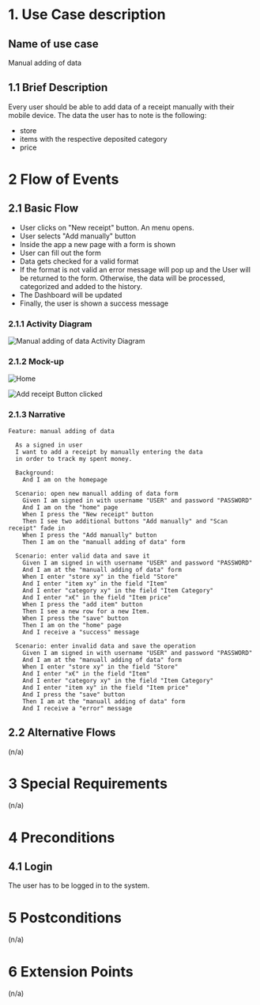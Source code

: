 # 1. Use Case description

## Name of use case

Manual adding of data

## 1.1 Brief Description

Every user should be able to add data of a receipt manually with their mobile device. The data the user has to note is the following:

- store
- items with the respective deposited category
- price

# 2 Flow of Events

## 2.1 Basic Flow

- User clicks on "New receipt" button. An menu opens.
- User selects "Add manually" button
- Inside the app a new page with a form is shown
- User can fill out the form
- Data gets checked for a valid format
- If the format is not valid an error message will pop up and the User will be returned to the form. Otherwise, the data will be processed, categorized and added to the history.
- The Dashboard will be updated
- Finally, the user is shown a success message

### 2.1.1 Activity Diagram

![Manual adding of data Activity Diagram](./manual_adding_act_diagram.drawio.svg)

### 2.1.2 Mock-up

![Home](./home_menu.png)

![Add receipt Button clicked](./add_button_clicked.png)

### 2.1.3 Narrative

```gherkin
Feature: manual adding of data

  As a signed in user
  I want to add a receipt by manually entering the data
  in order to track my spent money.

  Background:
    And I am on the homepage

  Scenario: open new manuall adding of data form
    Given I am signed in with username "USER" and password "PASSWORD"
    And I am on the "home" page
    When I press the "New receipt" button
    Then I see two additional buttons "Add manually" and "Scan receipt" fade in
    When I press the "Add manually" button
    Then I am on the "manuall adding of data" form

  Scenario: enter valid data and save it
    Given I am signed in with username "USER" and password "PASSWORD"
    And I am at the "manuall adding of data" form
    When I enter "store xy" in the field "Store"
    And I enter "item xy" in the field "Item"
    And I enter "category xy" in the field "Item Category"
    And I enter "x€" in the field "Item price"
    When I press the "add item" button
    Then I see a new row for a new Item.
    When I press the "save" button
    Then I am on the "home" page
    And I receive a "success" message

  Scenario: enter invalid data and save the operation
    Given I am signed in with username "USER" and password "PASSWORD"
    And I am at the "manuall adding of data" form
    When I enter "store xy" in the field "Store"
    And I enter "x€" in the field "Item"
    And I enter "category xy" in the field "Item Category"
    And I enter "item xy" in the field "Item price"
    And I press the "save" button
    Then I am at the "manuall adding of data" form
    And I receive a "error" message
```

## 2.2 Alternative Flows

(n/a)

# 3 Special Requirements

(n/a)

# 4 Preconditions

## 4.1 Login

The user has to be logged in to the system.

# 5 Postconditions

(n/a)

# 6 Extension Points

(n/a)
